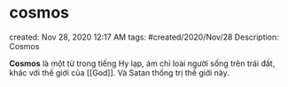 # cosmos

created: Nov 28, 2020 12:17 AM
tags: #created/2020/Nov/28
Description: Cosmos

**Cosmos** là một từ trong tiếng Hy lạp, ám chỉ loài người sống trên trái đất, khác với thế giới của [[God]]. Và Satan thống trị thế giới này.
